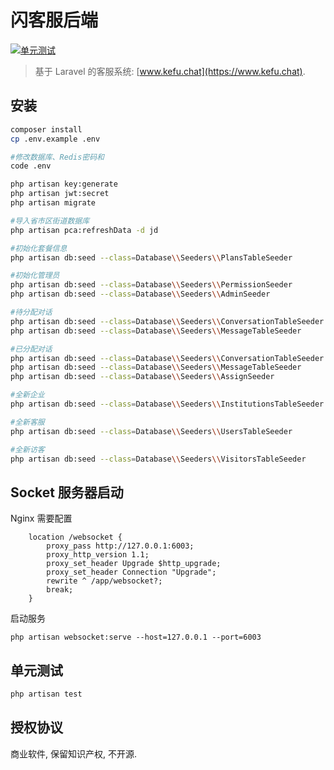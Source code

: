 # 闪客服后端

[![单元测试](https://github.com/fastsupport-cn/src/workflows/build/badge.svg)](https://github.com/fastsupport-cn/src/actions?query=workflow%3Abuild)

> 基于 Laravel 的客服系统: [www.kefu.chat](https://www.kefu.chat).

## 安装

```bash
composer install
cp .env.example .env

#修改数据库、Redis密码和
code .env

php artisan key:generate
php artisan jwt:secret
php artisan migrate
```

```bash
#导入省市区街道数据库
php artisan pca:refreshData -d jd
```

```bash
#初始化套餐信息
php artisan db:seed --class=Database\\Seeders\\PlansTableSeeder

#初始化管理员
php artisan db:seed --class=Database\\Seeders\\PermissionSeeder
php artisan db:seed --class=Database\\Seeders\\AdminSeeder

#待分配对话
php artisan db:seed --class=Database\\Seeders\\ConversationTableSeeder
php artisan db:seed --class=Database\\Seeders\\MessageTableSeeder

#已分配对话
php artisan db:seed --class=Database\\Seeders\\ConversationTableSeeder
php artisan db:seed --class=Database\\Seeders\\MessageTableSeeder
php artisan db:seed --class=Database\\Seeders\\AssignSeeder

#全新企业
php artisan db:seed --class=Database\\Seeders\\InstitutionsTableSeeder

#全新客服
php artisan db:seed --class=Database\\Seeders\\UsersTableSeeder

#全新访客
php artisan db:seed --class=Database\\Seeders\\VisitorsTableSeeder
```

## Socket 服务器启动

Nginx 需要配置
```nginx
    location /websocket {
        proxy_pass http://127.0.0.1:6003;
        proxy_http_version 1.1;
        proxy_set_header Upgrade $http_upgrade;
        proxy_set_header Connection "Upgrade";
        rewrite ^ /app/websocket?;
        break;
    }
```

启动服务
```
php artisan websocket:serve --host=127.0.0.1 --port=6003
```

## 单元测试
```bash
php artisan test
```

## 授权协议

商业软件, 保留知识产权, 不开源.

